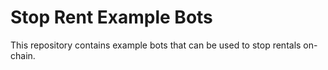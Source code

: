 # Stop Rent Example Bots

This repository contains example bots that can be used to stop rentals on-chain.